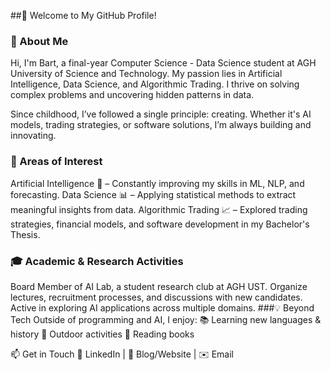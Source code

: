 ##👋 Welcome to My GitHub Profile!
### 🧠 About Me
Hi, I'm Bart, a final-year Computer Science - Data Science student at AGH University of Science and Technology. My passion lies in Artificial Intelligence, Data Science, and Algorithmic Trading. I thrive on solving complex problems and uncovering hidden patterns in data.

Since childhood, I’ve followed a single principle: creating. Whether it's AI models, trading strategies, or software solutions, I’m always building and innovating.

### 🔬 Areas of Interest
Artificial Intelligence 🤖 – Constantly improving my skills in ML, NLP, and forecasting.
Data Science 📊 – Applying statistical methods to extract meaningful insights from data.
Algorithmic Trading 📈 – Explored trading strategies, financial models, and software development in my Bachelor's Thesis.
### 🎓 Academic & Research Activities
Board Member of AI Lab, a student research club at AGH UST.
Organize lectures, recruitment processes, and discussions with new candidates.
Active in exploring AI applications across multiple domains.
###💡 Beyond Tech
Outside of programming and AI, I enjoy:
📚 Learning new languages & history
🌿 Outdoor activities
📖 Reading books

📫 Get in Touch
🔗 LinkedIn | 📝 Blog/Website | ✉️ Email
